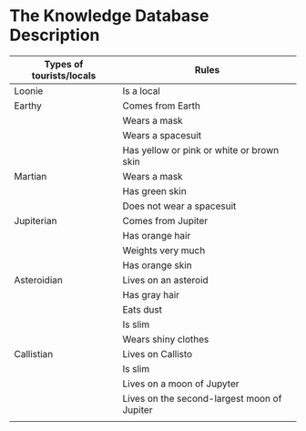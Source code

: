 # The Knowledge Database Description

| Types of tourists/locals  | Rules                                        |
| ------------------------- | -------------------------------------------- |
| Loonie                    | Is a local                                   |
| Earthy                    | Comes from Earth                             |
|                           | Wears a mask                                 |
|                           | Wears a spacesuit                            |
|                           | Has yellow or pink or white or brown skin    |
| Martian                   | Wears a mask                                 |
|                           | Has green skin                               |
|                           | Does not wear a spacesuit                    |
| Jupiterian                | Comes from Jupiter                           |
|                           | Has orange hair                              |
|                           | Weights very much                            |
|                           | Has orange skin |
| Asteroidian               | Lives on an asteroid                         |
|                           | Has gray hair                                |
|                           | Eats dust                                    |
|                           | Is slim                                      |
|                           | Wears shiny clothes |
| Callistian                | Lives on Callisto                            |
|                           | Is slim                                      |
|                           | Lives on a moon of Jupyter                   |
|                           | Lives on the second-largest moon of Jupiter  |
|                           |  |